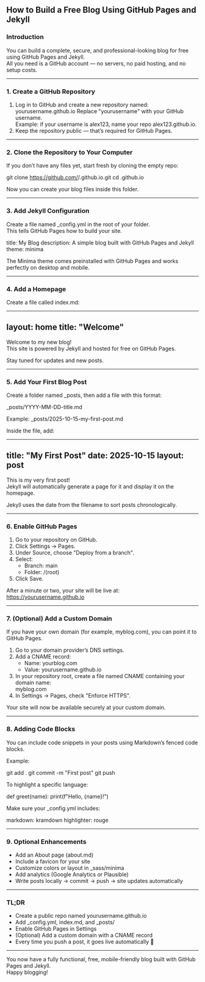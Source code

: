 ## How to Build a Free Blog Using GitHub Pages and Jekyll

### Introduction
You can build a complete, secure, and professional-looking blog for free using GitHub Pages and Jekyll.  
All you need is a GitHub account — no servers, no paid hosting, and no setup costs.

---

### 1. Create a GitHub Repository
1. Log in to GitHub and create a new repository named:
   yourusername.github.io
   Replace "yourusername" with your GitHub username.  
   Example: if your username is alex123, name your repo alex123.github.io.
2. Keep the repository public — that’s required for GitHub Pages.

---

### 2. Clone the Repository to Your Computer
If you don’t have any files yet, start fresh by cloning the empty repo:

git clone https://github.com/<yourusername>/<yourusername>.github.io.git
cd <yourusername>.github.io

Now you can create your blog files inside this folder.

---

### 3. Add Jekyll Configuration
Create a file named _config.yml in the root of your folder.  
This tells GitHub Pages how to build your site.

title: My Blog
description: A simple blog built with GitHub Pages and Jekyll
theme: minima

The Minima theme comes preinstalled with GitHub Pages and works perfectly on desktop and mobile.

---

### 4. Add a Homepage
Create a file called index.md:

---
layout: home
title: "Welcome"
---

Welcome to my new blog!  
This site is powered by Jekyll and hosted for free on GitHub Pages.  

Stay tuned for updates and new posts.

---

### 5. Add Your First Blog Post
Create a folder named _posts, then add a file with this format:

_posts/YYYY-MM-DD-title.md

Example:
_posts/2025-10-15-my-first-post.md

Inside the file, add:

---
title: "My First Post"
date: 2025-10-15
layout: post
---

This is my very first post!  
Jekyll will automatically generate a page for it and display it on the homepage.

Jekyll uses the date from the filename to sort posts chronologically.

---

### 6. Enable GitHub Pages
1. Go to your repository on GitHub.  
2. Click Settings → Pages.  
3. Under Source, choose "Deploy from a branch".  
4. Select:
   - Branch: main  
   - Folder: /(root)
5. Click Save.

After a minute or two, your site will be live at:
https://yourusername.github.io

---

### 7. (Optional) Add a Custom Domain
If you have your own domain (for example, myblog.com), you can point it to GitHub Pages.

1. Go to your domain provider’s DNS settings.  
2. Add a CNAME record:  
   - Name: yourblog.com  
   - Value: yourusername.github.io  
3. In your repository root, create a file named CNAME containing your domain name:  
   myblog.com  
4. In Settings → Pages, check "Enforce HTTPS".

Your site will now be available securely at your custom domain.

---

### 8. Adding Code Blocks
You can include code snippets in your posts using Markdown’s fenced code blocks.

Example:

git add .
git commit -m "First post"
git push

To highlight a specific language:

def greet(name):
    print(f"Hello, {name}!")

Make sure your _config.yml includes:

markdown: kramdown
highlighter: rouge

---

### 9. Optional Enhancements
- Add an About page (about.md)  
- Include a favicon for your site  
- Customize colors or layout in _sass/minima  
- Add analytics (Google Analytics or Plausible)  
- Write posts locally → commit → push → site updates automatically  

---

### TL;DR
- Create a public repo named yourusername.github.io  
- Add _config.yml, index.md, and _posts/  
- Enable GitHub Pages in Settings  
- (Optional) Add a custom domain with a CNAME record  
- Every time you push a post, it goes live automatically 🎉  

---

You now have a fully functional, free, mobile-friendly blog built with GitHub Pages and Jekyll.  
Happy blogging!
